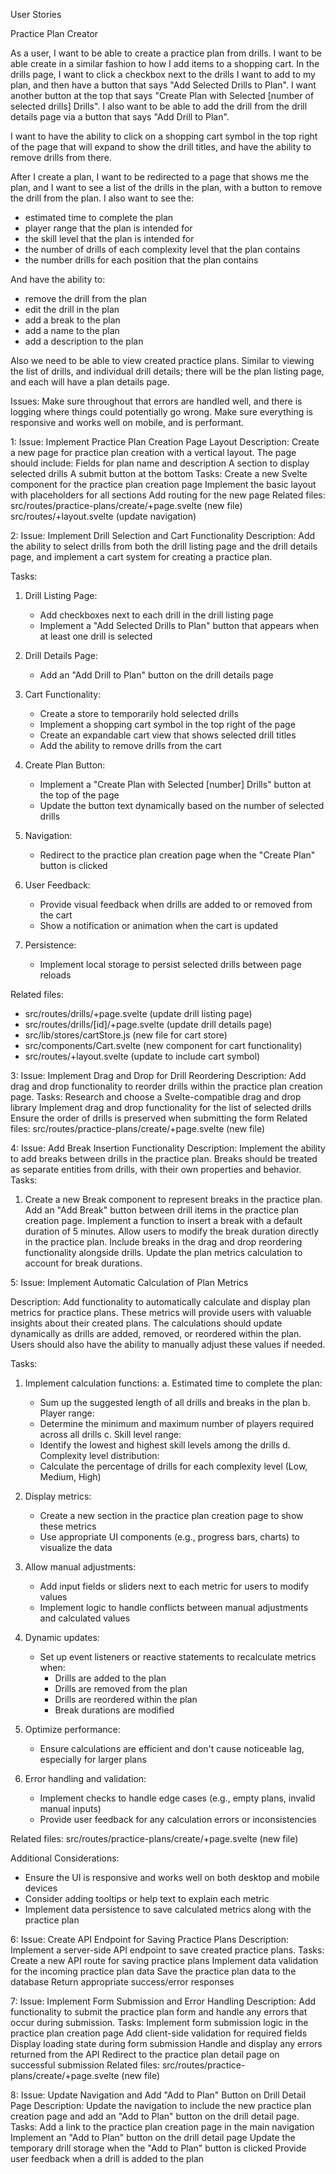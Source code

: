 User Stories

Practice Plan Creator

As a user, I want to be able to create a practice plan from drills. 
I want to be able create in a similar fashion to how I add items to a shopping cart.
In the drills page, I want to click a checkbox next to the drills I want to add to my plan, and then have a button that says "Add Selected Drills to Plan". I want another button at the top that says "Create Plan with Selected [number of selected drills] Drills".
I also want to be able to add the drill from the drill details page via a button that says "Add Drill to Plan".

I want to have the ability to click on a shopping cart symbol in the top right of the page that will expand to show the drill titles, and have the ability to remove drills from there.

After I create a plan, I want to be redirected to a page that shows me the plan, and I want to see a list of the drills in the plan, with a button to remove the drill from the plan.
I also want to see the:
- estimated time to complete the plan
- player range that the plan is intended for 
- the skill level that the plan is intended for
- the number of drills of each complexity level that the plan contains
- the number drills for each position that the plan contains

And have the ability to:
- remove the drill from the plan
- edit the drill in the plan
- add a break to the plan
- add a name to the plan
- add a description to the plan

Also we need to be able to view created practice plans. Similar to viewing the list of drills, and individual drill details; there will be the plan listing page, and each will have a plan details page. 

Issues:
Make sure throughout that errors are handled well, and there is logging where things could potentially go wrong. Make sure everything is responsive and works well on mobile, and is performant. 



1:
Issue: Implement Practice Plan Creation Page Layout
Description:
Create a new page for practice plan creation with a vertical layout. The page should include:
Fields for plan name and description
A section to display selected drills
A submit button at the bottom
Tasks:
Create a new Svelte component for the practice plan creation page
Implement the basic layout with placeholders for all sections
Add routing for the new page
Related files:
src/routes/practice-plans/create/+page.svelte (new file)
src/routes/+layout.svelte (update navigation)


2:
Issue: Implement Drill Selection and Cart Functionality
Description:
Add the ability to select drills from both the drill listing page and the drill details page, and implement a cart system for creating a practice plan.

Tasks:
1. Drill Listing Page:
   - Add checkboxes next to each drill in the drill listing page
   - Implement a "Add Selected Drills to Plan" button that appears when at least one drill is selected

2. Drill Details Page:
   - Add an "Add Drill to Plan" button on the drill details page

3. Cart Functionality:
   - Create a store to temporarily hold selected drills
   - Implement a shopping cart symbol in the top right of the page
   - Create an expandable cart view that shows selected drill titles
   - Add the ability to remove drills from the cart

4. Create Plan Button:
   - Implement a "Create Plan with Selected [number] Drills" button at the top of the page
   - Update the button text dynamically based on the number of selected drills

5. Navigation:
   - Redirect to the practice plan creation page when the "Create Plan" button is clicked

6. User Feedback:
   - Provide visual feedback when drills are added to or removed from the cart
   - Show a notification or animation when the cart is updated

7. Persistence:
   - Implement local storage to persist selected drills between page reloads

Related files:
- src/routes/drills/+page.svelte (update drill listing page)
- src/routes/drills/[id]/+page.svelte (update drill details page)
- src/lib/stores/cartStore.js (new file for cart store)
- src/components/Cart.svelte (new component for cart functionality)
- src/routes/+layout.svelte (update to include cart symbol)


3:
Issue: Implement Drag and Drop for Drill Reordering
Description:
Add drag and drop functionality to reorder drills within the practice plan creation page.
Tasks:
Research and choose a Svelte-compatible drag and drop library
Implement drag and drop functionality for the list of selected drills
Ensure the order of drills is preserved when submitting the form
Related files:
src/routes/practice-plans/create/+page.svelte (new file)

4:
Issue: Add Break Insertion Functionality
Description:
Implement the ability to add breaks between drills in the practice plan. Breaks should be treated as separate entities from drills, with their own properties and behavior.
Tasks:
1. Create a new Break component to represent breaks in the practice plan.
Add an "Add Break" button between drill items in the practice plan creation page.
Implement a function to insert a break with a default duration of 5 minutes.
Allow users to modify the break duration directly in the practice plan.
Include breaks in the drag and drop reordering functionality alongside drills.
Update the plan metrics calculation to account for break durations.

5:
Issue: Implement Automatic Calculation of Plan Metrics

Description:
Add functionality to automatically calculate and display plan metrics for practice plans. These metrics will provide users with valuable insights about their created plans. The calculations should update dynamically as drills are added, removed, or reordered within the plan. Users should also have the ability to manually adjust these values if needed.

Tasks:
1. Implement calculation functions:
   a. Estimated time to complete the plan:
      - Sum up the suggested length of all drills and breaks in the plan
   b. Player range:
      - Determine the minimum and maximum number of players required across all drills
   c. Skill level range:
      - Identify the lowest and highest skill levels among the drills
   d. Complexity level distribution:
      - Calculate the percentage of drills for each complexity level (Low, Medium, High)

2. Display metrics:
   - Create a new section in the practice plan creation page to show these metrics
   - Use appropriate UI components (e.g., progress bars, charts) to visualize the data

3. Allow manual adjustments:
   - Add input fields or sliders next to each metric for users to modify values
   - Implement logic to handle conflicts between manual adjustments and calculated values

4. Dynamic updates:
   - Set up event listeners or reactive statements to recalculate metrics when:
     * Drills are added to the plan
     * Drills are removed from the plan
     * Drills are reordered within the plan
     * Break durations are modified

5. Optimize performance:
   - Ensure calculations are efficient and don't cause noticeable lag, especially for larger plans

6. Error handling and validation:
   - Implement checks to handle edge cases (e.g., empty plans, invalid manual inputs)
   - Provide user feedback for any calculation errors or inconsistencies

Related files:
src/routes/practice-plans/create/+page.svelte (new file)

Additional Considerations:
- Ensure the UI is responsive and works well on both desktop and mobile devices
- Consider adding tooltips or help text to explain each metric
- Implement data persistence to save calculated metrics along with the practice plan


6:
Issue: Create API Endpoint for Saving Practice Plans
Description:
Implement a server-side API endpoint to save created practice plans.
Tasks:
Create a new API route for saving practice plans
Implement data validation for the incoming practice plan data
Save the practice plan data to the database
Return appropriate success/error responses

7:
Issue: Implement Form Submission and Error Handling
Description:
Add functionality to submit the practice plan form and handle any errors that occur during submission.
Tasks:
Implement form submission logic in the practice plan creation page
Add client-side validation for required fields
Display loading state during form submission
Handle and display any errors returned from the API
Redirect to the practice plan detail page on successful submission
Related files:
src/routes/practice-plans/create/+page.svelte (new file)

8:
Issue: Update Navigation and Add "Add to Plan" Button on Drill Detail Page
Description:
Update the navigation to include the new practice plan creation page and add an "Add to Plan" button on the drill detail page.
Tasks:
Add a link to the practice plan creation page in the main navigation
Implement an "Add to Plan" button on the drill detail page
Update the temporary drill storage when the "Add to Plan" button is clicked
Provide user feedback when a drill is added to the plan
